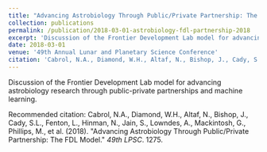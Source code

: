 ```yaml
---
title: "Advancing Astrobiology Through Public/Private Partnership: The FDL Model"
collection: publications
permalink: /publication/2018-03-01-astrobiology-fdl-partnership-2018
excerpt: 'Discussion of the Frontier Development Lab model for advancing astrobiology research through public-private partnerships and machine learning.'
date: 2018-03-01
venue: '49th Annual Lunar and Planetary Science Conference'
citation: 'Cabrol, N.A., Diamond, W.H., Altaf, N., Bishop, J., Cady, S.L., Fenton, L., Hinman, N., Jain, S., Lowndes, A., Mackintosh, G., Phillips, M., et al. (2018). &quot;Advancing Astrobiology Through Public/Private Partnership: The FDL Model.&quot; <i>49th LPSC</i>. 1275.'
---
```

Discussion of the Frontier Development Lab model for advancing astrobiology research through public-private partnerships and machine learning.

Recommended citation: Cabrol, N.A., Diamond, W.H., Altaf, N., Bishop, J., Cady, S.L., Fenton, L., Hinman, N., Jain, S., Lowndes, A., Mackintosh, G., Phillips, M., et al. (2018). "Advancing Astrobiology Through Public/Private Partnership: The FDL Model." <i>49th LPSC</i>. 1275.